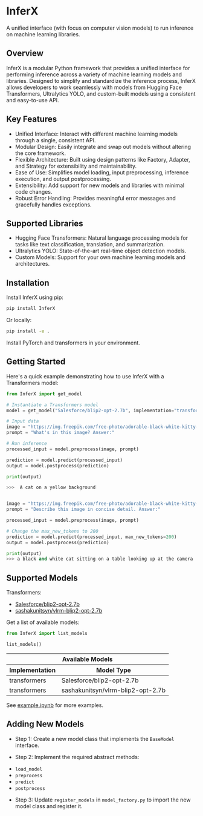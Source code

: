 # InferX
A unified interface (with focus on computer vision models) to run inference on machine learning libraries.


## Overview
InferX is a modular Python framework that provides a unified interface for performing inference across a variety of machine learning models and libraries. Designed to simplify and standardize the inference process, InferX allows developers to work seamlessly with models from Hugging Face Transformers, Ultralytics YOLO, and custom-built models using a consistent and easy-to-use API.

## Key Features
- Unified Interface: Interact with different machine learning models through a single, consistent API.
- Modular Design: Easily integrate and swap out models without altering the core framework.
- Flexible Architecture: Built using design patterns like Factory, Adapter, and Strategy for extensibility and maintainability.
- Ease of Use: Simplifies model loading, input preprocessing, inference execution, and output postprocessing.
- Extensibility: Add support for new models and libraries with minimal code changes.
- Robust Error Handling: Provides meaningful error messages and gracefully handles exceptions.


## Supported Libraries
- Hugging Face Transformers: Natural language processing models for tasks like text classification, translation, and summarization.
- Ultralytics YOLO: State-of-the-art real-time object detection models.
- Custom Models: Support for your own machine learning models and architectures.


## Installation
Install InferX using pip:
```bash
pip install InferX
```

Or locally:
```bash
pip install -e .
```

Install PyTorch and transformers in your environment.

## Getting Started

Here's a quick example demonstrating how to use InferX with a Transformers model:

```python
from InferX import get_model

# Instantiate a Transformers model
model = get_model("Salesforce/blip2-opt-2.7b", implementation="transformers")

# Input data
image = "https://img.freepik.com/free-photo/adorable-black-white-kitty-with-monochrome-wall-her_23-2148955182.jpg"
prompt = "What's in this image? Answer:"

# Run inference
processed_input = model.preprocess(image, prompt)

prediction = model.predict(processed_input)
output = model.postprocess(prediction)

print(output)

>>>  A cat on a yellow background


image = "https://img.freepik.com/free-photo/adorable-black-white-kitty-with-monochrome-wall-her_23-2148955182.jpg"
prompt = "Describe this image in concise detail. Answer:"

processed_input = model.preprocess(image, prompt)

# Change the max_new_tokens to 200
prediction = model.predict(processed_input, max_new_tokens=200)
output = model.postprocess(prediction)

print(output)
>>> a black and white cat sitting on a table looking up at the camera

```


## Supported Models
Transformers:
- [Salesforce/blip2-opt-2.7b](https://huggingface.co/Salesforce/blip2-opt-2.7b)
- [sashakunitsyn/vlrm-blip2-opt-2.7b](https://huggingface.co/sashakunitsyn/vlrm-blip2-opt-2.7b)

Get a list of available models:
```python
from InferX import list_models

list_models()
```

<table>
  <thead>
    <tr>
      <th colspan="2">Available Models</th>
    </tr>
    <tr>
      <th>Implementation</th>
      <th>Model Type</th>
    </tr>
  </thead>
  <tbody>
    <tr>
      <td>transformers</td>
      <td>Salesforce/blip2-opt-2.7b</td>
    </tr>
    <tr>
      <td>transformers</td>
      <td>sashakunitsyn/vlrm-blip2-opt-2.7b</td>
    </tr>
  </tbody>
</table>

See [example.ipynb](nbs/example.ipynb) for more examples.


## Adding New Models

+ Step 1: Create a new model class that implements the `BaseModel` interface.

+ Step 2: Implement the required abstract methods: 
- `load_model`
- `preprocess`
- `predict`
- `postprocess`

+ Step 3: Update `register_models` in `model_factory.py` to import the new model class and register it.

